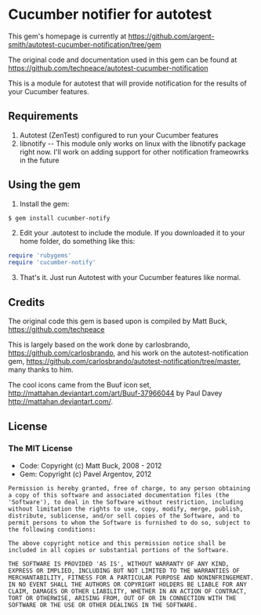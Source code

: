 # Cucumber notifier for autotest

This gem's homepage is currently at
<https://github.com/argent-smith/autotest-cucumber-notification/tree/gem>

The original code and documentation used in this gem can be found at <https://github.com/techpeace/autotest-cucumber-notification>

This is a module for autotest that will provide notification for the results of your Cucumber features.

## Requirements

1. Autotest (ZenTest) configured to run your Cucumber features
2. libnotify -- This module only works on linux with the libnotify package right now. I'll work on adding support for other notification frameowrks in the future 

## Using the gem

1. Install the gem:

```shell
$ gem install cucumber-notify
```
2. Edit your .autotest to include the module. If you downloaded it to your home folder, do something like this:

```ruby
require 'rubygems'
require 'cucumber-notify'
```

3. That's it. Just run Autotest with your Cucumber features like normal.

## Credits

The original code this gem is based upon is compiled by Matt Buck,
<https://github.com/techpeace>

This is largely based on the work done by
carlosbrando, <https://github.com/carlosbrando>, and his work on
the autotest-notification gem,
<https://github.com/carlosbrando/autotest-notification/tree/master>,
many thanks to him.

The cool icons came from the Buuf icon set, <http://mattahan.deviantart.com/art/Buuf-37966044>
by Paul Davey <http://mattahan.deviantart.com/>.

## License

### The MIT License

* Code: Copyright (c) Matt Buck, 2008 - 2012
* Gem:  Copyright (c) Pavel Argentov, 2012

```
Permission is hereby granted, free of charge, to any person obtaining
a copy of this software and associated documentation files (the
'Software'), to deal in the Software without restriction, including
without limitation the rights to use, copy, modify, merge, publish,
distribute, sublicense, and/or sell copies of the Software, and to
permit persons to whom the Software is furnished to do so, subject to
the following conditions:

The above copyright notice and this permission notice shall be
included in all copies or substantial portions of the Software.

THE SOFTWARE IS PROVIDED 'AS IS', WITHOUT WARRANTY OF ANY KIND,
EXPRESS OR IMPLIED, INCLUDING BUT NOT LIMITED TO THE WARRANTIES OF
MERCHANTABILITY, FITNESS FOR A PARTICULAR PURPOSE AND NONINFRINGEMENT.
IN NO EVENT SHALL THE AUTHORS OR COPYRIGHT HOLDERS BE LIABLE FOR ANY
CLAIM, DAMAGES OR OTHER LIABILITY, WHETHER IN AN ACTION OF CONTRACT,
TORT OR OTHERWISE, ARISING FROM, OUT OF OR IN CONNECTION WITH THE
SOFTWARE OR THE USE OR OTHER DEALINGS IN THE SOFTWARE.
```
